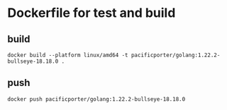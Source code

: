 # Dockerfile for test and build

## build

```
docker build --platform linux/amd64 -t pacificporter/golang:1.22.2-bullseye-18.18.0 .
```

## push

```
docker push pacificporter/golang:1.22.2-bullseye-18.18.0
```
